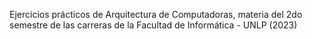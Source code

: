 Ejercicios prácticos de Arquitectura de Computadoras, materia del 2do semestre de las carreras de la Facultad de Informática - UNLP (2023)
